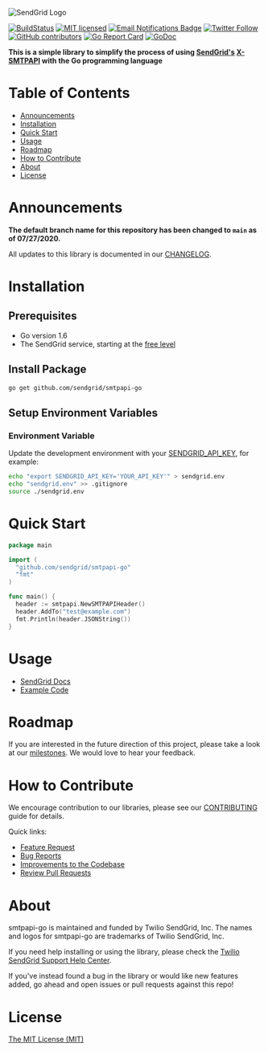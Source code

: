 ![SendGrid Logo](https://uiux.s3.amazonaws.com/2016-logos/email-logo%402x.png)

[![BuildStatus](https://travis-ci.org/sendgrid/smtpapi-go.svg?branch=master)](https://travis-ci.org/sendgrid/smtpapi-go)
[![MIT licensed](https://img.shields.io/badge/license-MIT-blue.svg)](./LICENSE.md)
[![Email Notifications Badge](https://dx.sendgrid.com/badge/php)](https://dx.sendgrid.com/newsletter/php)
[![Twitter Follow](https://img.shields.io/twitter/follow/sendgrid.svg?style=social&label=Follow)](https://twitter.com/sendgrid)
[![GitHub contributors](https://img.shields.io/github/contributors/sendgrid/smtpapi-go.svg)](https://github.com/sendgrid/smtpapi-go/graphs/contributors)
[![Go Report Card](https://goreportcard.com/badge/github.com/sendgrid/smtpapi-go)](https://goreportcard.com/report/github.com/sendgrid/smtpapi-go)
[![GoDoc](https://godoc.org/github.com/sendgrid/smtpapi-go?status.svg)](https://godoc.org/github.com/sendgrid/smtpapi-go)

**This is a simple library to simplify the process of using [SendGrid's](https://sendgrid.com) [X-SMTPAPI](http://sendgrid.com/docs/API_Reference/SMTP_API/index.html) with the Go programming language**

# Table of Contents

* [Announcements](#announcements)
* [Installation](#installation)
* [Quick Start](#quick-start)
* [Usage](#usage)
* [Roadmap](#roadmap)
* [How to Contribute](#how-to-contribute)
* [About](#about)
* [License](#license)

# Announcements
**The default branch name for this repository has been changed to `main` as of 07/27/2020.**

All updates to this library is documented in our [CHANGELOG](https://github.com/sendgrid/smtpapi-go/blob/master/CHANGELOG.md).

<a name="installation"></a>
# Installation

## Prerequisites

* Go version 1.6
* The SendGrid service, starting at the [free level](https://sendgrid.com/free?source=smtpapi-go)

## Install Package

```bash
go get github.com/sendgrid/smtpapi-go
```

## Setup Environment Variables

### Environment Variable

Update the development environment with your [SENDGRID_API_KEY](https://app.sendgrid.com/settings/api_keys), for example:

```bash
echo "export SENDGRID_API_KEY='YOUR_API_KEY'" > sendgrid.env
echo "sendgrid.env" >> .gitignore
source ./sendgrid.env
```

<a name="quick-start"></a>
# Quick Start

```go
package main

import (
  "github.com/sendgrid/smtpapi-go"
  "fmt"
)

func main() {
  header := smtpapi.NewSMTPAPIHeader()
  header.AddTo("test@example.com")
  fmt.Println(header.JSONString())
}
```
<a name="usage"></a>
# Usage

* [SendGrid Docs](https://sendgrid.com/docs/API_Reference/SMTP_API/index.html)
* [Example Code](https://github.com/sendgrid/smtpapi-go/tree/master/examples)

# Roadmap

If you are interested in the future direction of this project, please take a look at our [milestones](https://github.com/sendgrid/smtpapi-go/milestones). We would love to hear your feedback.

# How to Contribute

We encourage contribution to our libraries, please see our [CONTRIBUTING](https://github.com/sendgrid/smtpapi-go/blob/master/CONTRIBUTING.md) guide for details.

Quick links:

* [Feature Request](https://github.com/sendgrid/smtpapi-go/blob/master/CONTRIBUTING.md#feature-request)
* [Bug Reports](https://github.com/sendgrid/smtpapi-go/blob/master/CONTRIBUTING.md#submit-a-bug-report)
* [Improvements to the Codebase](https://github.com/sendgrid/smtpapi-go/blob/master/CONTRIBUTING.md#improvements-to-the-codebase)
* [Review Pull Requests](https://github.com/sendgrid/smtpapi-go/blob/master/CONTRIBUTING.md#code-reviews)

<a name="about"></a>
# About

smtpapi-go is maintained and funded by Twilio SendGrid, Inc. The names and logos for smtpapi-go are trademarks of Twilio SendGrid, Inc.

If you need help installing or using the library, please check the [Twilio SendGrid Support Help Center](https://support.sendgrid.com).

If you've instead found a bug in the library or would like new features added, go ahead and open issues or pull requests against this repo!

# License

[The MIT License (MIT)](LICENSE.md)
